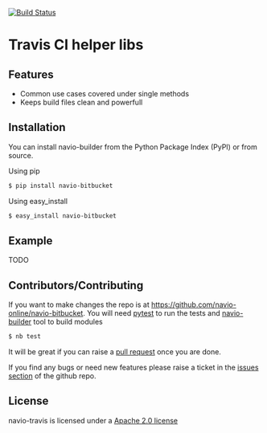 [![Build Status](https://travis-ci.org/navio-online/navio-bitbucket.png?branch=master)](https://travis-ci.org/navio-online/navio-bitbucket)

Travis CI helper libs
=====================

## Features

* Common use cases covered under single methods
* Keeps build files clean and powerfull

## Installation


You can install navio-builder from the Python Package Index (PyPI) or from source.

Using pip

```bash
$ pip install navio-bitbucket
```

Using easy_install

```bash
$ easy_install navio-bitbucket
```

## Example


TODO


## Contributors/Contributing


If you want to make changes the repo is at https://github.com/navio-online/navio-bitbucket. You will need [pytest](http://www.pytest.org) to run the tests and [navio-builder](https://github.com/navio-online/navio-builder) tool to build modules

```bash
$ nb test
```

It will be great if you can raise a [pull request](https://help.github.com/articles/using-pull-requests) once you are done.

If you find any bugs or need new features please raise a ticket in the [issues section](https://github.com/navio-online/navio-bitbucket/issues) of the github repo.
    
## License

navio-travis is licensed under a [Apache 2.0 license](http://www.apache.org/licenses/LICENSE-2.0)
